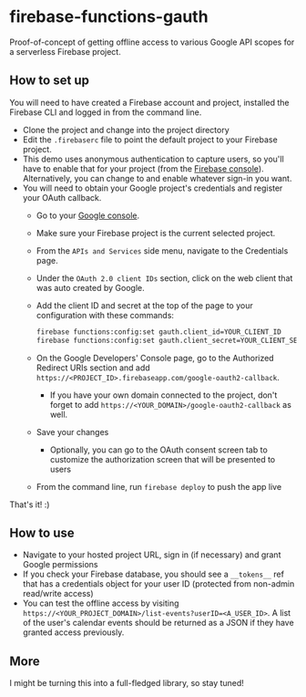 # firebase-functions-gauth

Proof-of-concept of getting offline access to various Google API scopes for a
serverless Firebase project.

## How to set up

You will need to have created a Firebase account and project, installed the
Firebase CLI and logged in from the command line.

- Clone the project and change into the project directory
- Edit the `.firebaserc` file to point the default project to your Firebase
  project.
- This demo uses anonymous authentication to capture users, so you'll have to
  enable that for your project (from the [Firebase console](https://console.firebase.google.com)).
  Alternatively, you can change to and enable whatever sign-in you want.
- You will need to obtain your Google project's credentials and register your
  OAuth callback.
  - Go to your [Google console](https://console.developers.google.com).
  - Make sure your Firebase project is the current selected project.
  - From the `APIs and Services` side menu, navigate to the Credentials page.
  - Under the `OAuth 2.0 client IDs` section, click on the web client that was
    auto created by Google.
  - Add the client ID and secret at the top of the page to your configuration
    with these commands:

    ```bash
    firebase functions:config:set gauth.client_id=YOUR_CLIENT_ID
    firebase functions:config:set gauth.client_secret=YOUR_CLIENT_SECRET
    ```

  - On the Google Developers' Console page, go to the Authorized Redirect URIs
    section and add `https://<PROJECT_ID>.firebaseapp.com/google-oauth2-callback`.
    - If you have your own domain connected to the project, don't forget to add
      `https://<YOUR_DOMAIN>/google-oauth2-callback` as well.
  - Save your changes
    - Optionally, you can go to the OAuth consent screen tab to customize the
      authorization screen that will be presented to users
  - From the command line, run `firebase deploy` to push the app live

That's it! :)

## How to use

- Navigate to your hosted project URL, sign in (if necessary) and grant Google
  permissions
- If you check your Firebase database, you should see a `__tokens__` ref that has
  a credentials object for your user ID (protected from non-admin read/write access)
- You can test the offline access by visiting `https://<YOUR_PROJECT_DOMAIN>/list-events?userID=<A_USER_ID>`.
  A list of the user's calendar events should be returned as a JSON if they have
  granted access previously.

## More

I might be turning this into a full-fledged library, so stay tuned!
